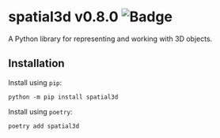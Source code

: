 # spatial3d v0.8.0 ![Badge](https://github.com/jbschwartz/spatial/actions/workflows/ci.yml/badge.svg)

A Python library for representing and working with 3D objects.

## Installation

Install using `pip`:

```
python -m pip install spatial3d
```

Install using `poetry`:

```
poetry add spatial3d
```
